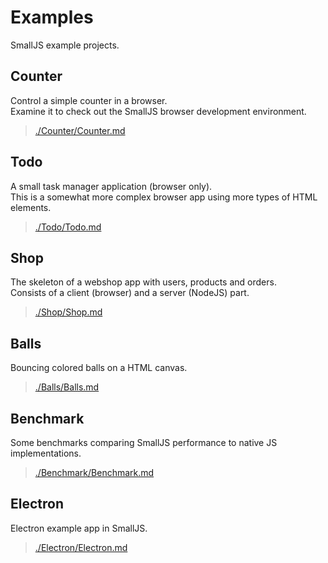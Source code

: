 # Examples

SmallJS example projects.

## Counter

Control a simple counter in a browser.\
Examine it to check out the SmallJS browser development environment.

>[./Counter/Counter.md](./Counter/Counter.md)

## Todo

A small task manager application (browser only).\
This is a somewhat more complex browser app using more types of HTML elements.

>[./Todo/Todo.md](./Todo/Todo.md)

## Shop

The skeleton of a webshop app with users, products and orders.\
Consists of a client (browser) and a server (NodeJS) part.

>[./Shop/Shop.md](./Shop/Shop.md)

## Balls

Bouncing colored balls on a HTML canvas.

>[./Balls/Balls.md](./Balls/Balls.md)

## Benchmark

Some benchmarks comparing SmallJS performance to native JS implementations.

>[./Benchmark/Benchmark.md](./Benchmark/Benchmark.md)

## Electron

Electron example app in SmallJS.

>[./Electron/Electron.md](./Electron/Electron.md)

